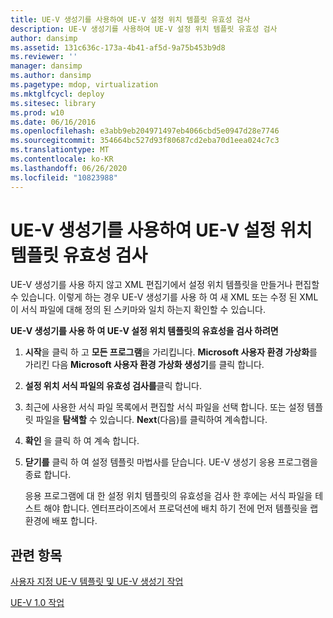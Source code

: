 ```yaml
---
title: UE-V 생성기를 사용하여 UE-V 설정 위치 템플릿 유효성 검사
description: UE-V 생성기를 사용하여 UE-V 설정 위치 템플릿 유효성 검사
author: dansimp
ms.assetid: 131c636c-173a-4b41-af5d-9a75b453b9d8
ms.reviewer: ''
manager: dansimp
ms.author: dansimp
ms.pagetype: mdop, virtualization
ms.mktglfcycl: deploy
ms.sitesec: library
ms.prod: w10
ms.date: 06/16/2016
ms.openlocfilehash: e3abb9eb204971497eb4066cbd5e0947d28e7746
ms.sourcegitcommit: 354664bc527d93f80687cd2eba70d1eea024c7c3
ms.translationtype: MT
ms.contentlocale: ko-KR
ms.lasthandoff: 06/26/2020
ms.locfileid: "10823988"
---
```

# UE-V 생성기를 사용하여 UE-V 설정 위치 템플릿 유효성 검사


UE-V 생성기를 사용 하지 않고 XML 편집기에서 설정 위치 템플릿을 만들거나 편집할 수 있습니다. 이렇게 하는 경우 UE-V 생성기를 사용 하 여 새 XML 또는 수정 된 XML이 서식 파일에 대해 정의 된 스키마와 일치 하는지 확인할 수 있습니다.

**UE-V 생성기를 사용 하 여 UE-V 설정 위치 템플릿의 유효성을 검사 하려면**

1.  **시작**을 클릭 하 고 **모든 프로그램**을 가리킵니다. **Microsoft 사용자 환경 가상화**를 가리킨 다음 **Microsoft 사용자 환경 가상화 생성기**를 클릭 합니다.

2.  **설정 위치 서식 파일의 유효성 검사를**클릭 합니다.

3.  최근에 사용한 서식 파일 목록에서 편집할 서식 파일을 선택 합니다. 또는 설정 템플릿 파일을 **탐색할** 수 있습니다. **Next**(다음)를 클릭하여 계속합니다.

4.  **확인** 을 클릭 하 여 계속 합니다.

5.  **닫기를** 클릭 하 여 설정 템플릿 마법사를 닫습니다. UE-V 생성기 응용 프로그램을 종료 합니다.

    응용 프로그램에 대 한 설정 위치 템플릿의 유효성을 검사 한 후에는 서식 파일을 테스트 해야 합니다. 엔터프라이즈에서 프로덕션에 배치 하기 전에 먼저 템플릿을 랩 환경에 배포 합니다.

## 관련 항목


[사용자 지정 UE-V 템플릿 및 UE-V 생성기 작업](working-with-custom-ue-v-templates-and-the-ue-v-generator.md)

[UE-V 1.0 작업](operations-for-ue-v-10.md)

 

 





